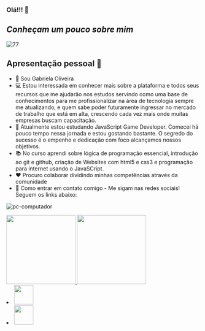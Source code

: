 ### Olá!!! 👋
## *Conheçam um pouco sobre mim*
![77](https://user-images.githubusercontent.com/111095992/194445029-53c1f406-7540-45e2-840f-12ea554af5ff.gif)


## Apresentação pessoal :woman:

- :wave: Sou Gabriela Oliveira 
- 💻 Estou interessada em conhecer mais sobre a plataforma e todos seus recursos que me ajudarão nos estudos servindo como uma base de conhecimentos para me profissionalizar na área de tecnologia sempre me atualizando, e quem sabe poder futuramente ingressar no mercado de trabalho que está em alta, crescendo cada vez mais onde muitas empresas buscam capacitação.
- :eyes: Atualmente estou estudando JavaScript Game Developer. Comecei há pouco tempo nessa jornada e estou gostando bastante. O segredo do sucesso é o empenho e dedicação com foco alcançamos nossos objetivos.
- 📚 No curso aprendi sobre lógica de programação essencial, introdução ao git e github, criação de Websites com html5 e css3 e programação para internet usando o JavaSCript. 
- :heart: Procuro colaborar dividindo minhas competências através da comunidade
- 🔗 Como entrar em contato comigo - Me sigam nas redes sociais! Seguem os links abaixo:

![pc-computador](https://user-images.githubusercontent.com/111095992/194446888-2100763d-ff33-4269-9b6e-bcd7381098da.gif)






          
  <div>
<a href="https://github.com/Gabi-Oli">
<img height="180em" src="https://github-readme-stats.vercel.app/api/top-langs/?username=Gabi-Oli&layout=compact&langs_count=7&theme=dracula"/>
<img height="180em" src="https://github-readme-stats.vercel.app/api?username=Gabi-Oli&show_icons=true&theme=dracula&include_all_commits=true&count_private=true"/>
</div> 
          
<li>
          <a href= "https://www.linkedin.com/in/gabriela-oliveira-b314ba21a">
             <img src= "https://www.aokisistemas.com.br/wp-content/uploads/2020/01/logo-linkedin-square.jpg" widht="50" height="50">
          </a>
          <li>
          <a href= "gabioli_girl@outlook.com">
                    <img src= "https://thumbs.dreamstime.com/z/m-email-vector-logo-g-mail-new-multicolor-flat-style-eps-198332944.jpg" widht= "50" height="50">
          </a>
          </li>
          </li>
